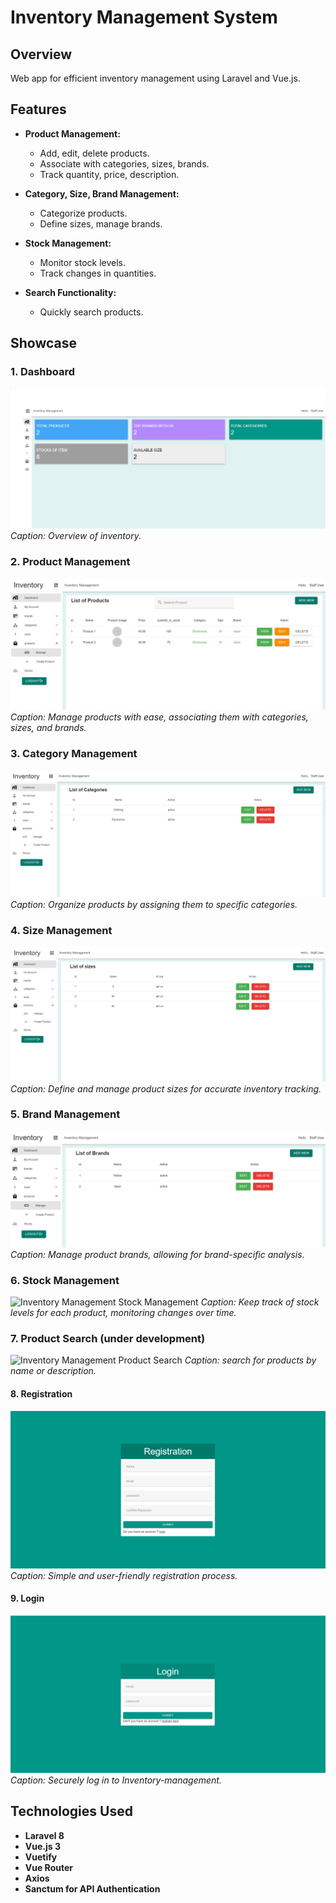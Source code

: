 # Inventory Management System

## Overview

Web app for efficient inventory management using Laravel and Vue.js.

## Features

- **Product Management:**
  - Add, edit, delete products.
  - Associate with categories, sizes, brands.
  - Track quantity, price, description.

- **Category, Size, Brand Management:**
  - Categorize products.
  - Define sizes, manage brands.

- **Stock Management:**
  - Monitor stock levels.
  - Track changes in quantities.

- **Search Functionality:**
  - Quickly search products.

## Showcase

### 1. Dashboard
![Inventory Management Dashboard](/showcase/Inventory-management-dashboard.PNG)
*Caption: Overview of inventory.*

### 2. Product Management
![Inventory Management Product Management](/showcase/Inventory-management-products.PNG)
*Caption: Manage products with ease, associating them with categories, sizes, and brands.*

### 3. Category Management
![Inventory Management Category Management](/showcase/Inventory-management-categories.PNG)
*Caption: Organize products by assigning them to specific categories.*

### 4. Size Management
![Inventory Management Size Management](/showcase/Inventory-management-sizes.PNG)
*Caption: Define and manage product sizes for accurate inventory tracking.*

### 5. Brand Management
![Inventory Management Brand Management](/showcase/Inventory-management-brands.PNG)
*Caption: Manage product brands, allowing for brand-specific analysis.*

### 6. Stock Management
![Inventory Management Stock Management](/showcase/inventory-management-stock-management.png)
*Caption: Keep track of stock levels for each product, monitoring changes over time.*

### 7. Product Search (under development)
![Inventory Management Product Search](/showcase/inventory-management-product-search.png)
*Caption: search for products by name or description.*

#### 8. Registration
![Inventory Management JobMemo Registration](/showcase/Inventory-management-registration.PNG)
*Caption: Simple and user-friendly registration process.*

#### 9. Login
![Inventory Management Login](/showcase/Inventory-management-login.PNG)
*Caption: Securely log in to Inventory-management.*


## Technologies Used

- **Laravel 8**
- **Vue.js 3**
- **Vuetify**
- **Vue Router**
- **Axios**
- **Sanctum for API Authentication**
